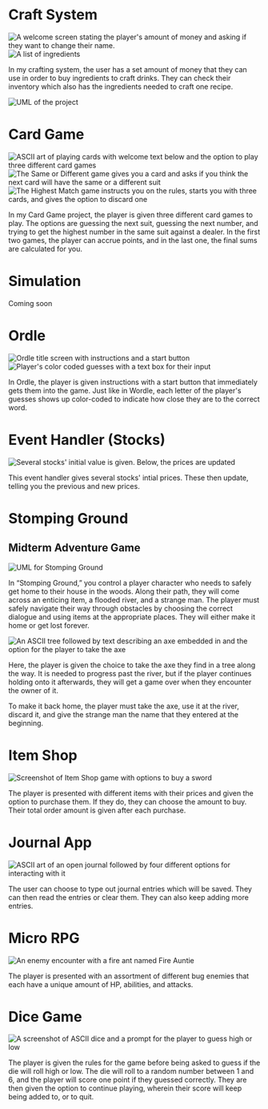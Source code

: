 # Craft System

![A welcome screen stating the player's amount of money and asking if they want to change their name.](https://i.imgur.com/yxEHuTi.png)
![A list of ingredients](https://i.imgur.com/6I3s12U.png)

In my crafting system, the user has a set amount of money that they can use in order to buy ingredients to craft drinks. They can check their inventory which also has the ingredients needed to craft one recipe. 

![UML of the project](https://i.imgur.com/cozLrpu.png)

# Card Game

![ASCII art of playing cards with welcome text below and the option to play three different card games](https://i.imgur.com/PQZf2Az.png)
![The Same or Different game gives you a card and asks if you think the next card will have the same or a different suit](https://i.imgur.com/woxL99x.png)
![The Highest Match game instructs you on the rules, starts you with three cards, and gives the option to discard one](https://i.imgur.com/Kc7N4yN.png)

In my Card Game project, the player is given three different card games to play. The options are guessing the next suit, guessing the next number, and trying to get the highest number in the same suit against a dealer. In the first two games, the player can accrue points, and in the last one, the final sums are calculated for you.

# Simulation

Coming soon

# Ordle

![Ordle title screen with instructions and a start button](https://i.imgur.com/69RMwzG.png)
![Player's color coded guesses with a text box for their input](https://i.imgur.com/SbMZE8Q.png)

In Ordle, the player is given instructions with a start button that immediately gets them into the game. Just like in Wordle, each letter of the player's guesses shows up color-coded to indicate how close they are to the correct word.

# Event Handler (Stocks)

![Several stocks' initial value is given. Below, the prices are updated](https://i.imgur.com/sP2LNx9.png)

This event handler gives several stocks' intial prices. These then update, telling you the previous and new prices.

# Stomping Ground
## Midterm Adventure Game

![UML for Stomping Ground](https://i.imgur.com/3HE1V3z.png)

In “Stomping Ground,” you control a player character who needs to safely get home to their house in the woods. Along their path, they will come across an enticing item, a flooded river, and a strange man. The player must safely navigate their way through obstacles by choosing the correct dialogue and using items at the appropriate places. They will either make it home or get lost forever.

![An ASCII tree followed by text describing an axe embedded in and the option for the player to take the axe](https://i.imgur.com/0XRxQk0.png)

Here, the player is given the choice to take the axe they find in a tree along the way. It is needed to progress past the river, but if the player continues holding onto it afterwards, they will get a game over when they encounter the owner of it.

To make it back home, the player must take the axe, use it at the river, discard it, and give the strange man the name that they entered at the beginning.

# Item Shop

![Screenshot of Item Shop game with options to buy a sword](https://i.imgur.com/4q5y5Oj.png)

The player is presented with different items with their prices and given the option to purchase them. If they do, they can choose the amount to buy. Their total order amount is given after each purchase.

# Journal App

![ASCII art of an open journal followed by four different options for interacting with it](https://i.imgur.com/iPL1Ped.png)

The user can choose to type out journal entries which will be saved. They can then read the entries or clear them. They can also keep adding more entries.

# Micro RPG

![An enemy encounter with a fire ant named Fire Auntie](https://i.imgur.com/jBqbBwW.png)

The player is presented with an assortment of different bug enemies that each have a unique amount of HP, abilities, and attacks.

# Dice Game

![A screenshot of ASCII dice and a prompt for the player to guess high or low](https://i.imgur.com/aLy8nBg.png)

The player is given the rules for the game before being asked to guess if the die will roll high or low. The die will roll to a random number between 1 and 6, and the player will score one point if they guessed correctly. They are then given the option to continue playing, wherein their score will keep being added to, or to quit.

